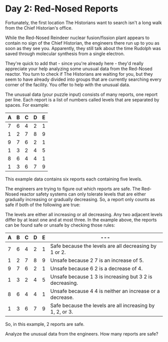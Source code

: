 # Day 2: Red-Nosed Reports

Fortunately, the first location The Historians want to search isn't a long walk from the Chief Historian's office.

While the Red-Nosed Reindeer nuclear fusion/fission plant appears to contain no sign of the Chief Historian, the engineers there run up to you as soon as they see you. Apparently, they still talk about the time Rudolph was saved through molecular synthesis from a single electron.

They're quick to add that - since you're already here - they'd really appreciate your help analyzing some unusual data from the Red-Nosed reactor. You turn to check if The Historians are waiting for you, but they seem to have already divided into groups that are currently searching every corner of the facility. You offer to help with the unusual data.

The unusual data (your puzzle input) consists of many reports, one report per line. Each report is a list of numbers called levels that are separated by spaces. For example:

| A   | B   | C   | D   | E   |
| --- | --- | --- | --- | --- |
| 7   | 6   | 4   | 2   | 1   |
| 1   | 2   | 7   | 8   | 9   |
| 9   | 7   | 6   | 2   | 1   |
| 1   | 3   | 2   | 4   | 5   |
| 8   | 6   | 4   | 4   | 1   |
| 1   | 3   | 6   | 7   | 9   |

This example data contains six reports each containing five levels.

The engineers are trying to figure out which reports are safe. The Red-Nosed reactor safety systems can only tolerate levels that are either gradually increasing or gradually decreasing. So, a report only counts as safe if both of the following are true:

The levels are either all increasing or all decreasing.
Any two adjacent levels differ by at least one and at most three.
In the example above, the reports can be found safe or unsafe by checking those rules:

| A   | B   | C   | D   | E   | ---                                                       |
| --- | --- | --- | --- | --- | --------------------------------------------------------- |
| 7   | 6   | 4   | 2   | 1   | Safe because the levels are all decreasing by 1 or 2.     |
| 1   | 2   | 7   | 8   | 9   | Unsafe because 2 7 is an increase of 5.                   |
| 9   | 7   | 6   | 2   | 1   | Unsafe because 6 2 is a decrease of 4.                    |
| 1   | 3   | 2   | 4   | 5   | Unsafe because 1 3 is increasing but 3 2 is decreasing.   |
| 8   | 6   | 4   | 4   | 1   | Unsafe because 4 4 is neither an increase or a decrease.  |
| 1   | 3   | 6   | 7   | 9   | Safe because the levels are all increasing by 1, 2, or 3. |

So, in this example, 2 reports are safe.

Analyze the unusual data from the engineers. How many reports are safe?
